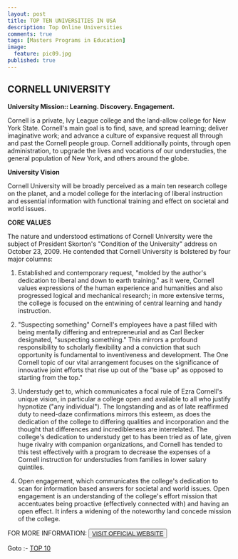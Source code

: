 ```yaml
---
layout: post
title: TOP TEN UNIVERSITIES IN USA
description: Top Online Universities
comments: true
tags: [Masters Programs in Education]
image:
  feature: pic09.jpg
published: true
---
```

## CORNELL UNIVERSITY ##

**University Mission:: Learning. Discovery. Engagement.**

Cornell is a private, Ivy League college and the land-allow college for New York State. Cornell's main goal is to find, save, and spread learning; deliver imaginative work; and advance a culture of expansive request all through and past the Cornell people group. Cornell additionally points, through open administration, to upgrade the lives and vocations of our understudies, the general population of New York, and others around the globe.

**University Vision**

Cornell University will be broadly perceived as a main ten research college on the planet, and a model college for the interlacing of liberal instruction and essential information with functional training and effect on societal and world issues.

**CORE VALUES**

The nature and understood estimations of Cornell University were the subject of President Skorton's "Condition of the University" address on October 23, 2009. He contended that Cornell University is bolstered by four major columns:

1. Established and contemporary request, "molded by the author's dedication to liberal and down to earth training." as it were, Cornell values expressions of the human experience and humanities and also progressed logical and mechanical research; in more extensive terms, the college is focused on the entwining of central learning and handy instruction.

2. "Suspecting something" Cornell's employees have a past filled with being mentally differing and entrepreneurial and as Carl Becker designated, "suspecting something." This mirrors a profound responsibility to scholarly flexibility and a conviction that such opportunity is fundamental to inventiveness and development. The One Cornell topic of our vital arrangement focuses on the significance of innovative joint efforts that rise up out of the "base up" as opposed to starting from the top."

3. Understudy get to, which communicates a focal rule of Ezra Cornell's unique vision, in particular a college open and available to all who justify hypnotize ("any individual"). The longstanding and as of late reaffirmed duty to need-daze confirmations mirrors this esteem, as does the dedication of the college to differing qualities and incorporation and the thought that differences and incredibleness are interrelated. The college's dedication to understudy get to has been tried as of late, given huge rivalry with companion organizations, and Cornell has tended to this test effectively with a program to decrease the expenses of a Cornell instruction for understudies from families in lower salary quintiles.

4. Open engagement, which communicates the college's dedication to scan for information based answers for societal and world issues. Open engagement is an understanding of the college's effort mission that accentuates being proactive (effectively connected with) and having an open effect. It infers a widening of the noteworthy land concede mission of the college.

FOR MORE INFORMATION:
<button><a href="http://www.cornell.edu/">VISIT OFFICIAL WEBSITE</a></button>

Goto :- [TOP 10](/topten/top-online-universities10/)


